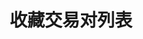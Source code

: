 ---
title: 收藏交易对列表
position_number: 15
type: post
description: /v1/user/collection/list
left_code_blocks:
    -
        code_block: "public void getMarketConfig() {\r\n\tString text = HttpUtil.get(URL + \"/data/api/v1/getMarketConfig\");\r\n\tSystem.out.println(text);\r\n}"
        title: Java
        language: java
right_code_blocks:
    - code_block: |-
        {
          "error": {
            "code": "",
            "msg": ""
          },
          "msgInfo": "",
          "result": [],
          "returnCode": 0
        }
      title: Response
      language: json
---